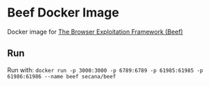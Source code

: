 # Beef Docker Image

Docker image for [The Browser Exploitation Framework (Beef)](https://beefproject.com/)

## Run

Run with: `docker run -p 3000:3000 -p 6789:6789 -p 61985:61985 -p 61986:61986 --name beef secana/beef`
